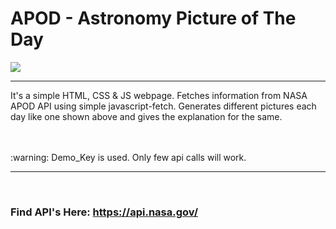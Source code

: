 # APOD - Astronomy Picture of The Day
<img src="https://apod.nasa.gov/apod/image/2103/VolcanoStars_Vella_1920.jpg">

---
<p>
  It's a simple HTML, CSS & JS webpage. Fetches information from NASA APOD API using simple javascript-fetch.
  Generates different pictures each day like one shown above and gives the explanation for the same.
</p>
 <br>
 <br>
:warning: Demo_Key is used. Only few api calls will work.

---

<br>

### Find API's Here: https://api.nasa.gov/
